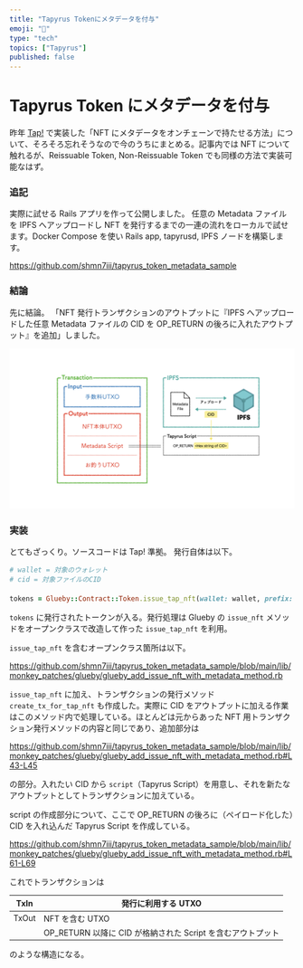 ```yaml
---
title: "Tapyrus Tokenにメタデータを付与"
emoji: "🐙"
type: "tech"
topics: ["Tapyrus"]
published: false
---
```


# Tapyrus Token にメタデータを付与

昨年 [Tap!](https://www.shmn7iii.net/tap) で実装した「NFT にメタデータをオンチェーンで持たせる方法」について、そろそろ忘れそうなので今のうちにまとめる。記事内では NFT について触れるが、Reissuable Token, Non-Reissuable Token でも同様の方法で実装可能なはず。

### 追記

実際に試せる Rails アプリを作って公開しました。
任意の Metadata ファイルを IPFS へアップロードし NFT を発行するまでの一連の流れをローカルで試せます。Docker Compose を使い Rails app, tapyrusd, IPFS ノードを構築します。

https://github.com/shmn7iii/tapyrus_token_metadata_sample

### 結論

先に結論。
「NFT 発行トランザクションのアウトプットに『IPFS へアップロードした任意 Metadata ファイルの CID を OP_RETURN の後ろに入れたアウトプット』を追加」しました。

![01.jpeg](/images/f0421d4e1014d5/01.jpeg)

### 実装

とてもざっくり。ソースコードは Tap! 準拠。
発行自体は以下。

```ruby
# wallet = 対象のウォレット
# cid = 対象ファイルのCID

tokens = Glueby::Contract::Token.issue_tap_nft(wallet: wallet, prefix: '', content: cid)
```

`tokens` に発行されたトークンが入る。発行処理は Glueby の `issue_nft` メソッドをオープンクラスで改造して作った `issue_tap_nft` を利用。

`issue_tap_nft` を含むオープンクラス箇所は以下。

https://github.com/shmn7iii/tapyrus_token_metadata_sample/blob/main/lib/monkey_patches/glueby/glueby_add_issue_nft_with_metadata_method.rb

`issue_tap_nft` に加え、トランザクションの発行メソッド `create_tx_for_tap_nft` も作成した。実際に CID をアウトプットに加える作業はこのメソッド内で処理している。ほとんどは元からあった NFT 用トランザクション発行メソッドの内容と同じであり、追加部分は

https://github.com/shmn7iii/tapyrus_token_metadata_sample/blob/main/lib/monkey_patches/glueby/glueby_add_issue_nft_with_metadata_method.rb#L43-L45

の部分。入れたい CID から `script`（Tapyrus Script）を用意し、それを新たなアウトプットとしてトランザクションに加えている。

script の作成部分について、ここで OP_RETURN の後ろに（ペイロード化した）CID を入れ込んだ Tapyrus Script を作成している。

https://github.com/shmn7iii/tapyrus_token_metadata_sample/blob/main/lib/monkey_patches/glueby/glueby_add_issue_nft_with_metadata_method.rb#L61-L69

これでトランザクションは

| TxIn  | 発行に利用する UTXO                                         |
| ----- | ----------------------------------------------------------- |
| TxOut | NFT を含む UTXO                                             |
|       | OP_RETURN 以降に CID が格納された Script を含むアウトプット |

のような構造になる。
